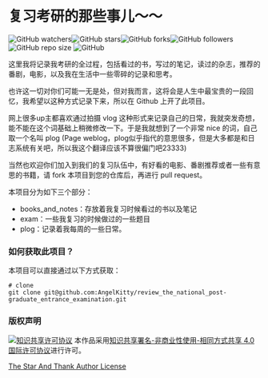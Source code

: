# 复习考研的那些事儿～～
![GitHub watchers](https://img.shields.io/github/watchers/AngelKitty/review_the_national_post-graduate_entrance_examination.svg?style=social)![GitHub stars](https://img.shields.io/github/stars/AngelKitty/review_the_national_post-graduate_entrance_examination.svg?style=social)![GitHub forks](https://img.shields.io/github/forks/AngelKitty/review_the_national_post-graduate_entrance_examination.svg?style=social)![GitHub followers](https://img.shields.io/github/followers/AngelKitty.svg?style=social) ![GitHub repo size](https://img.shields.io/github/repo-size/AngelKitty/review_the_national_post-graduate_entrance_examination.svg?style=flat-square) ![GitHub](https://img.shields.io/github/license/AngelKitty/review_the_national_post-graduate_entrance_examination.svg?style=flat-square)

这里我将记录我考研的全过程，包括看过的书，写过的笔记，读过的杂志，推荐的番剧，电影，以及我在生活中一些零碎的记录和思考。

也许这一切对你们可能一无是处，但对我而言，这将会是人生中最宝贵的一段回忆，我希望以这种方式记录下来，所以在 Github 上开了此项目。

网上很多up主都喜欢通过拍摄 vlog 这种形式来记录自己的日常，我就突发奇想，能不能在这个词基础上稍微修改一下。于是我就想到了一个非常 nice 的词，自己取一个名叫 plog (Page weblog，plog似乎指代的意思很多，但是大多都是和日志系统有关吧，所以我这个翻译应该不算很偏门吧23333)

当然也欢迎你们加入到我们的复习队伍中，有好看的电影、番剧推荐或者一些有意思的书籍，请 fork 本项目到您的仓库后，再进行 pull request。

本项目分为如下三个部分：

- books_and_notes：存放着我复习时候看过的书以及笔记
- exam：一些我复习的时候做过的一些题目
- plog：记录着我每周的一些日常。

### 如何获取此项目？

本项目可以直接通过以下方式获取：

```
# clone
git clone git@github.com:AngelKitty/review_the_national_post-graduate_entrance_examination.git
```

### 版权声明

[![知识共享许可协议](https://camo.githubusercontent.com/6887feb0136db5156c4f4146e3dd2681d06d9c75/68747470733a2f2f692e6372656174697665636f6d6d6f6e732e6f72672f6c2f62792d6e632d73612f342e302f38387833312e706e67)](http://creativecommons.org/licenses/by-nc-sa/4.0/)
本作品采用[知识共享署名-非商业性使用-相同方式共享 4.0 国际许可协议](http://creativecommons.org/licenses/by-nc-sa/4.0/)进行许可。

[The Star And Thank Author License](https://github.com/zTrix/sata-license)

